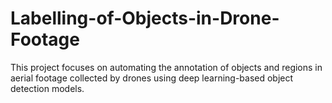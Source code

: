 # Labelling-of-Objects-in-Drone-Footage
This project focuses on automating the annotation of objects and regions in aerial footage collected by drones using deep learning-based object detection models.
